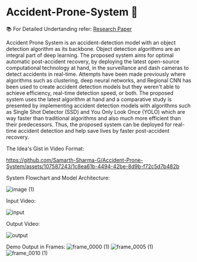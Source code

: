 # Accident-Prone-System 🚨

📚 For Detailed Undertanding refer: <a href='https://ijsrset.com/IJSRSET23102120'> Research Paper </a>

Accident Prone System is an accident-detection model with an object
detection algorithm as its backbone. Object detection algorithms are an
integral part of deep learning. The proposed system aims for optimal
automatic post-accident recovery, by deploying the latest open-source
computational technology at hand, in the surveillance and dash cameras
to detect accidents in real-time. Attempts have been made previously
where algorithms such as clustering, deep neural networks, and Regional
CNN has been used to create accident detection models but they
weren't able to achieve efficiency, real-time detection speed, or both. The
proposed system uses the latest algorithm at hand and a comparative study
is presented by implementing accident detection models with algorithms
such as Single Shot Detector (SSD) and You Only Look Once (YOLO)
which are way faster than traditional algorithms and also much more efficient
than their predecessors. Thus, the proposed system can be deployed for real-time accident detection and help save lives by faster post-accident recovery.

The Idea's Gist in Video Format:


https://github.com/Samarth-Sharma-G/Accident-Prone-System/assets/107587243/1c8ea61b-4494-42be-8d9b-f72c5d7b482b

System Flowchart and Model Architecture: 

![image (1)](https://github.com/Samarth-Sharma-G/Accident-Prone-System/assets/107587243/d2d3252a-ce0e-4383-8428-54be4fa9870a)


Input Video:

![input](https://github.com/Samarth-Sharma-G/Accident-Prone-System/assets/107587243/a8979a77-70ed-478c-96b1-67eddf1f3974)

Output Video:

![output](https://github.com/Samarth-Sharma-G/Accident-Prone-System/assets/107587243/d9a069b4-7929-48d3-b915-838deac63577)

Demo Output in Frames:
![frame_0000 (1)](https://github.com/Samarth-Sharma-G/Accident-Prone-System/assets/107587243/4fba96b6-93a7-4f72-b35a-fb4756810d98)
![frame_0005 (1)](https://github.com/Samarth-Sharma-G/Accident-Prone-System/assets/107587243/eedf8b97-aeba-48cc-be80-07df95aba1f0)
![frame_0010 (1)](https://github.com/Samarth-Sharma-G/Accident-Prone-System/assets/107587243/d32c7548-57eb-4367-bc51-64213d4d2dea)





